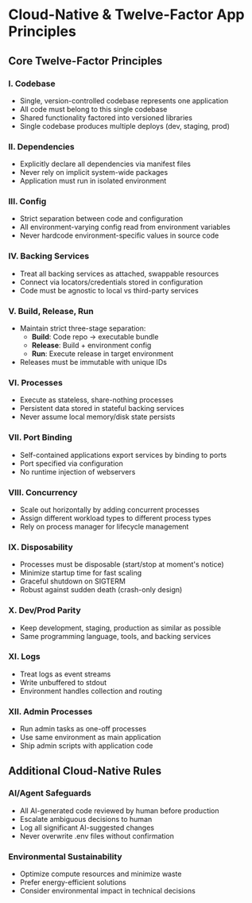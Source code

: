 # Cloud-Native & Twelve-Factor App Principles

## Core Twelve-Factor Principles

### I. Codebase

- Single, version-controlled codebase represents one application
- All code must belong to this single codebase
- Shared functionality factored into versioned libraries
- Single codebase produces multiple deploys (dev, staging, prod)

### II. Dependencies

- Explicitly declare all dependencies via manifest files
- Never rely on implicit system-wide packages
- Application must run in isolated environment

### III. Config

- Strict separation between code and configuration
- All environment-varying config read from environment variables
- Never hardcode environment-specific values in source code

### IV. Backing Services

- Treat all backing services as attached, swappable resources
- Connect via locators/credentials stored in configuration
- Code must be agnostic to local vs third-party services

### V. Build, Release, Run

- Maintain strict three-stage separation:
  - **Build**: Code repo → executable bundle
  - **Release**: Build + environment config
  - **Run**: Execute release in target environment
- Releases must be immutable with unique IDs

### VI. Processes

- Execute as stateless, share-nothing processes
- Persistent data stored in stateful backing services
- Never assume local memory/disk state persists

### VII. Port Binding

- Self-contained applications export services by binding to ports
- Port specified via configuration
- No runtime injection of webservers

### VIII. Concurrency

- Scale out horizontally by adding concurrent processes
- Assign different workload types to different process types
- Rely on process manager for lifecycle management

### IX. Disposability

- Processes must be disposable (start/stop at moment's notice)
- Minimize startup time for fast scaling
- Graceful shutdown on SIGTERM
- Robust against sudden death (crash-only design)

### X. Dev/Prod Parity

- Keep development, staging, production as similar as possible
- Same programming language, tools, and backing services

### XI. Logs

- Treat logs as event streams
- Write unbuffered to stdout
- Environment handles collection and routing

### XII. Admin Processes

- Run admin tasks as one-off processes
- Use same environment as main application
- Ship admin scripts with application code

## Additional Cloud-Native Rules

### AI/Agent Safeguards

- All AI-generated code reviewed by human before production
- Escalate ambiguous decisions to human
- Log all significant AI-suggested changes
- Never overwrite .env files without confirmation

### Environmental Sustainability

- Optimize compute resources and minimize waste
- Prefer energy-efficient solutions
- Consider environmental impact in technical decisions
